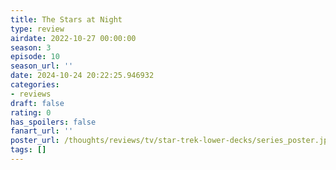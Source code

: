 ```yaml
---
title: The Stars at Night
type: review
airdate: 2022-10-27 00:00:00
season: 3
episode: 10
season_url: ''
date: 2024-10-24 20:22:25.946932
categories:
- reviews
draft: false
rating: 0
has_spoilers: false
fanart_url: ''
poster_url: /thoughts/reviews/tv/star-trek-lower-decks/series_poster.jpg
tags: []
---
```



